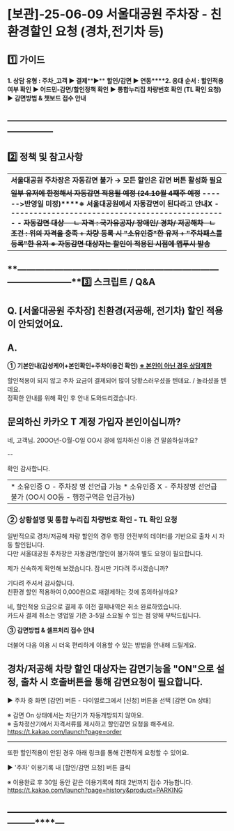 # [보관]-25-06-09 서울대공원 주차장 - 친환경할인 요청 (경차,전기차 등)

**1️⃣ 가이드**
-----------

**1. 상담 유형 : 주차\_고객 ▶ 결제****▶** **할인/감면 ▶ 연동****2. 응대 순서 : 할인적용 여부 확인** **▶ 어드민-감면/할인정책 확인** **▶ 통합누리집 차량번호 확인** **(TL 확인 요청) ▶ 감면방법 & 챗보드 접수 안내**

**―****―****―****―****―****―****―****―****―****―****―****―****―****―****―****―****―****―****―****―****―****―****―****―****―****―****―****―****―**
-------------------------------------------------------------------------------------------------------------------------------------------------

**2️⃣ 정책 및 참고사항**
-----------------

|  |
| --- |
| **서울대공원 주차장은 자동감면 불가 → 모든 할인은 감면 버튼 활성화 필요** |
| ~~**일부 유저에 한정해서 자동감면 적용될 예정 (24.10월 4째주 예정**~~ **------>****반영일 미정****)****※ 서울대공원에서 자동감면이 된다라고 안내X** **-------------------------------------------------** **- ~~자동감면 대상     ㄴ 자격 : 국가유공자/ 장애인/ 경차/ 저공해차   ㄴ 조건 : 위의 자격을 충족 + 차량 등록 시 "소유인증"한 유저 + "주차패스를 등록"한 유저 ※ 자동감면 대상자는 할인이 적용된 시점에 앱푸시 발송~~** |

**―****―****―****―****―****―****―****―****―****―****―****―****―****―****―****―****―****―****―****―****―****―****―****―****―****―****―****―****―****3️⃣ 스크립트 / Q&A**
-------------------------------------------------------------------------------------------------------------------------------------------------------------------

**Q. [서울대공원 주차장]** **친환경(저공해, 전기차) 할인 적용이 안되었어요.**
--------------------------------------------------

**A.**
------

**① 기본안내(감성케어+본인확인+주차이용건 확인) [****※ 본인이 아닌 경우 상담제한****](https://kakaomobilitysupport.zendesk.com/hc/ko/articles/29203184881177--%EC%B1%84%ED%8C%85-%EA%B3%B5%ED%86%B5-%EB%B6%84%EC%8B%A4%EB%AC%BC-%EB%B0%9C%EC%83%9D-%ED%9C%B4%EB%8C%80%ED%8F%B0-%ED%95%B8%EB%93%9C%ED%8F%B0#h_01JDTX32AMXE1T1CWX0RH30MWR)**

할인적용이 되지 않고 주차 요금이 결제되어 많이 당황스러우셨을 텐데요. / 놀라셨을 텐데요.  
정확한 안내를 위해 확인 후 안내 도와드리겠습니다.  
  
문의하신 카카오 T 계정 가입자 본인이십니까?  
--  
네, 고객님. 20OO년-O월-O일 OO시 경에 입차하신 이용 건 말씀하실까요?

--

확인 감사합니다.

|  |
| --- |
| \* 소유인증 O - 주차장 명 선언급 가능 \* 소유인증 X - 주차장명 선언급 불가 (OO시 OO동 - 행정구역은 언급가능) |

### 

### **② 상황설명 및 통합 누리집 차량번호 확인 - TL 확인 요청**

일반적으로 경차/저공해 차량 할인의 경우 행정 안전부의 데이터를 기반으로 출차 시 자동 할인됩니다.  
다만 서울대공원 주차장은 자동감면/할인이 불가하여 별도 요청이 필요합니다.  
  
제가 신속하게 확인해 보겠습니다. 잠시만 기다려 주시겠습니까?

기다려 주셔서 감사합니다.  
친환경 할인 적용하여 0,000원으로 재결제하는 것에 동의하실까요?  
  
네, 할인적용 요금으로 결제 후 이전 결제내역은 취소 완료하였습니다.  
카드사 결제 취소는 영업일 기준 3-5일 소요될 수 있는 점 양해 부탁드립니다.

**③ 감면방법 & 셀프처리 접수 안내**

더불어 다음 이용 시 더욱 편리하게 이용할 수 있는 방법을 안내해 드릴게요.  
  
경차/저공해 차량 할인 대상자는 감면기능을 "ON"으로 설정, 출차 시 호출버튼을 통해 감면요청이 필요합니다.  
---  
▶ 주차 중 화면 [감면] 버튼 - 다이얼로그에서 [신청] 버튼을 선택 [감면 On 상태]  
  
※ 감면 On 상태에서는 차단기가 자동개방되지 않아요.  
※ 출차정산기에서 자격서류를 제시하고 할인감면 요청을 해주세요.  
https://t.kakao.com/launch?page=order  
  
---

또한 할인적용이 안된 경우 아래 링크를 통해 간편하게 요청할 수 있어요.  
  
▶ '주차' 이용기록 내 [할인/감면 요청] 버튼 클릭  
  
※ 이용완료 후 30일 동안 같은 이용기록에 최대 2번까지 접수 가능합니다.  
<https://t.kakao.com/launch?page=history&product=PARKING>

**―****―****―****―****―****―****―****―****―****―****―****―****―****―****―****―****―****―****―****―****―****―****―****―****―****―****―****―**
--------------------------------------------------------------------------------------------------------------------------------------------